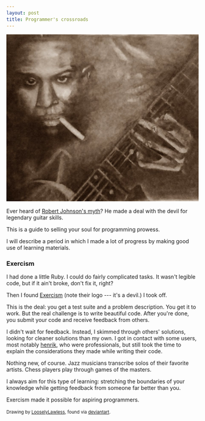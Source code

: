 ```yaml
---
layout: post
title: Programmer's crossroads
---
```


![Robert Johnson](/pictures/robert_johnson.jpg)

Ever heard of [Robert Johnson's myth](http://crossroads.stormloader.com/)? He made a deal with the devil for legendary guitar skills. 

This is a guide to selling your soul for programming prowess.

I will describe a period in which I made a lot of progress by making good use of learning materials.

### Exercism

I had done a little Ruby. I could do fairly complicated tasks. It wasn't legible code, but if it ain't broke, don't fix it, right?

Then I found [Exercism](http://exercism.io/) (note their logo --- it's a devil.) I took off.

This is the deal: you get a test suite and a problem description. You get it to work. But the real challenge is to write beautiful code. After you're done, you submit your code and receive feedback from others.

I didn't wait for feedback. Instead, I skimmed through others' solutions, looking for cleaner solutions than my own. I got in contact with some users, most notably [henrik](http://exercism.io/henrik), who were professionals, but still took the time to explain the considerations they made while writing their code.

Nothing new, of course. Jazz musicians transcribe solos of their favorite artists. Chess players play through games of the masters.

I always aim for this type of learning: stretching the boundaries of your knowledge while getting feedback from someone far better than you.

Exercism made it possible for aspiring programmers.

<small>Drawing by [LooselyLawless](http://looselylawless.deviantart.com/), found via [deviantart](http://www.deviantart.com/).</small>